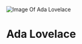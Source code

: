 ![Image Of Ada Lovelace](https://upload.wikimedia.org/wikipedia/commons/2/2e/Ada_Lovelace_1838.jpg)
# Ada Lovelace

